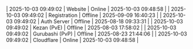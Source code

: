 | 2025-10-03 09:49:02 | Website | Online | 2025-10-03 09:48:58 |
| 2025-10-03 09:49:02 | Registration | Offline | 2025-09-09 16:40:23 |
| 2025-10-03 09:49:02 | Auth Server | Offline | 2025-08-18 09:33:31 |
| 2025-10-03 09:49:02 | Kezan (PvE) | Offline | 2025-08-03 17:58:02 |
| 2025-10-03 09:49:02 | Gurubashi (PvP) | Offline | 2025-08-23 21:44:06 |
| 2025-10-03 09:49:02 | Cloudflare | Online | 2025-10-03 09:48:58 |
